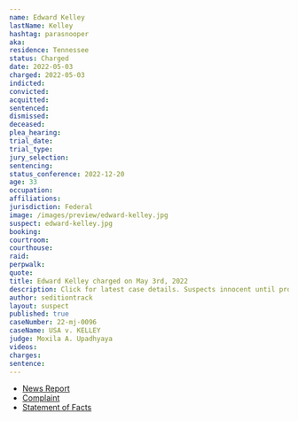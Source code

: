 ```yaml
---
name: Edward Kelley
lastName: Kelley
hashtag: parasnooper
aka:
residence: Tennessee
status: Charged
date: 2022-05-03
charged: 2022-05-03
indicted:
convicted:
acquitted:
sentenced:
dismissed:
deceased:
plea_hearing:
trial_date:
trial_type:
jury_selection:
sentencing:
status_conference: 2022-12-20
age: 33
occupation:
affiliations:
jurisdiction: Federal
image: /images/preview/edward-kelley.jpg
suspect: edward-kelley.jpg
booking:
courtroom:
courthouse:
raid:
perpwalk:
quote:
title: Edward Kelley charged on May 3rd, 2022
description: Click for latest case details. Suspects innocent until proven guilty.
author: seditiontrack
layout: suspect
published: true
caseNumber: 22-mj-0096
caseName: USA v. KELLEY
judge: Moxila A. Upadhyaya
videos:
charges:
sentence:
---
```

- [News Report](https://www.wjhl.com/news/regional/tennessee/fbi-maryville-man-was-among-first-to-enter-u-s-capitol-on-january-6/)
- [Complaint](https://www.justice.gov/usao-dc/case-multi-defendant/file/1499341/download)
- [Statement of Facts](https://www.justice.gov/usao-dc/case-multi-defendant/file/1499346/download)
